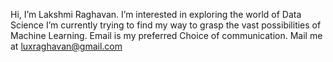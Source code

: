 Hi, I’m Lakshmi Raghavan. 
I’m interested in exploring the world of Data Science
I’m currently trying to find my way to grasp the vast possibilities of Machine Learning.
Email is my preferred Choice of communication. Mail me at luxraghavan@gmail.com

<!---
luxraghavan/luxraghavan is a ✨ special ✨ repository because its `README.md` (this file) appears on your GitHub profile.
You can click the Preview link to take a look at your changes.
--->
